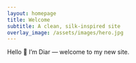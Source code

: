 ```yaml
---
layout: homepage
title: Welcome
subtitle: A clean, silk‑inspired site
overlay_image: /assets/images/hero.jpg
---
```


Hello 👋 I’m Diar — welcome to my new site.
